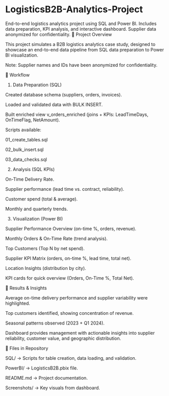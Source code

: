 # LogisticsB2B-Analytics-Project
End-to-end logistics analytics project using SQL and Power BI. Includes data preparation, KPI analysis, and interactive dashboard. Supplier data anonymized for confidentiality.
🔹 Project Overview

This project simulates a B2B logistics analytics case study, designed to showcase an end-to-end data pipeline from SQL data preparation to Power BI visualization.

Note: Supplier names and IDs have been anonymized for confidentiality.

🔹 Workflow

1. Data Preparation (SQL)

Created database schema (suppliers, orders, invoices).

Loaded and validated data with BULK INSERT.

Built enriched view v_orders_enriched (joins + KPIs: LeadTimeDays, OnTimeFlag, NetAmount).

Scripts available:

01_create_tables.sql

02_bulk_insert.sql

03_data_checks.sql

2. Analysis (SQL KPIs)

On-Time Delivery Rate.

Supplier performance (lead time vs. contract, reliability).

Customer spend (total & average).

Monthly and quarterly trends.

3. Visualization (Power BI)

Supplier Performance Overview (on-time %, orders, revenue).

Monthly Orders & On-Time Rate (trend analysis).

Top Customers (Top N by net spend).

Supplier KPI Matrix (orders, on-time %, lead time, total net).

Location Insights (distribution by city).

KPI cards for quick overview (Orders, On-Time %, Total Net).

🔹 Results & Insights

Average on-time delivery performance and supplier variability were highlighted.

Top customers identified, showing concentration of revenue.

Seasonal patterns observed (2023 + Q1 2024).

Dashboard provides management with actionable insights into supplier reliability, customer value, and geographic distribution.

🔹 Files in Repository

SQL/ → Scripts for table creation, data loading, and validation.

PowerBI/ → LogisticsB2B.pbix file.

README.md → Project documentation.

Screenshots/ → Key visuals from dashboard.
